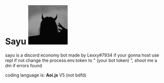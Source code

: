 # Sayu ![Sayu](https://github.com/Snipedprox/images/blob/085d746d189539575de3f1873d786f842d5f9200/1acb0c562083718e0ceb194480cafa9b.jpg)
sayu is a discord economy bot made by 
Lexxy#7934
if your gonna host use repl if not change the process.env.token to " (your bot token) ",
shoot me a dm if errors found

coding language is: **Aoi.js** V5 (not bdfd)

